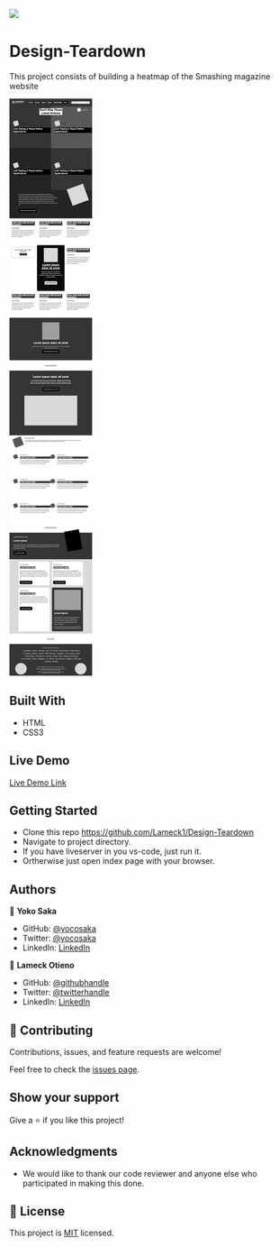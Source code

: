 ![](https://img.shields.io/badge/Microverse-blueviolet)

# Design-Teardown
This project consists of building a heatmap of the Smashing magazine website

![screenshot](./images/screencapture.png)

## Built With

- HTML
- CSS3

## Live Demo

[Live Demo Link](https://rawcdn.githack.com/Lameck1/Design-Teardown/197464df457f1e8422f040aba9379c9a9bc772d6/index.html)

## Getting Started

* Clone this repo https://github.com/Lameck1/Design-Teardown
* Navigate to project directory.
* If you have liveserver in you vs-code, just run it.
* Ortherwise just open index page with your browser.

## Authors

👤 **Yoko Saka**
- GitHub: [@yocosaka](https://github.com/yocosaka)
- Twitter: [@yocosaka](https://twitter.com/yocosaka)
- LinkedIn: [LinkedIn](https://www.linkedin.com/in/yokosaka)


👤 **Lameck Otieno**
  - GitHub: [@githubhandle](https://github.com/Lameck1)
  - Twitter: [@twitterhandle](https://twitter.com/lameck721)
  - LinkedIn: [LinkedIn](https://www.linkedin.com/in/lameck-odhiambo-642b7077/)

## 🤝 Contributing

Contributions, issues, and feature requests are welcome!

Feel free to check the [issues page](https://github.com/Lameck1/Design-Teardown/issues).


## Show your support

Give a ⭐️ if you like this project!

## Acknowledgments

- We would like to thank our code reviewer and anyone else who participated in making this done.

## 📝 License

This project is [MIT](./LICENCE) licensed.
